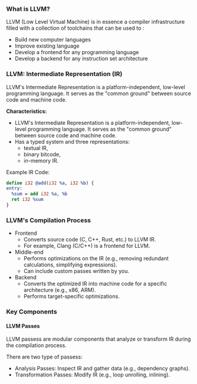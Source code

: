 ### What is LLVM?
LLVM (Low Level Virtual Machine) is in essence a compiler infrastructure filled with a collection of toolchains that can be used to :
- Build new computer languages
- Improve existing language
- Develop a frontend for any programming language
- Develop a backend for any instruction set architecture

### LLVM: Intermediate Representation (IR)
LLVM's Intermediate Representation is a platform-independent, low-level programming language. It serves as the "common ground" between source code and machine code.

**Characteristics:**
- LLVM's Intermediate Representation is a platform-independent, low-level programming language. It serves as the "common ground" between source code and machine code.
- Has a typed system and three representations: 
	- textual IR, 
	- binary bitcode, 
	- in-memory IR.

Example IR Code:
```llvm
define i32 @add(i32 %a, i32 %b) {
entry:
  %sum = add i32 %a, %b
  ret i32 %sum
}
```

### LLVM's Compilation Process
- Frontend
	- Converts source code (C, C++, Rust, etc.) to LLVM IR.
	- For example, Clang (C/C++) is a frontend for LLVM.
- Middle-end
	- Performs optimizations on the IR (e.g., removing redundant calculations, simplifying expressions).
	- Can include custom passes written by you.
- Backend
	- Converts the optimized IR into machine code for a specific architecture (e.g., x86, ARM).
	- Performs target-specific optimizations.

### Key Components
#### LLVM Passes
LLVM passess are modular components that analyze or transform IR during the compilation process.

There are two type of passess:
- Analysis Passes: Inspect IR and gather data (e.g., dependency graphs).
- Transformation Passes: Modify IR (e.g., loop unrolling, inlining).
